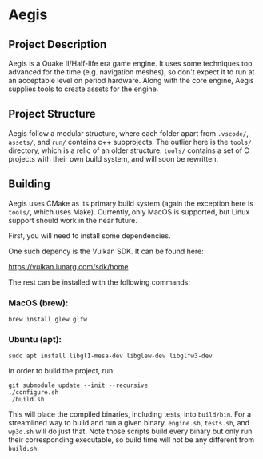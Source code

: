 # Aegis

## Project Description

Aegis is a Quake II/Half-life era game engine. It uses some techniques too advanced for the time (e.g. navigation meshes), so don't expect it to run at an acceptable level on period hardware. Along with the core engine, Aegis supplies tools to create assets for the engine.

## Project Structure

Aegis follow a modular structure, where each folder apart from `.vscode/`, `assets/`, and `run/` contains c++ subprojects. The outlier here is the `tools/` directory, which is a relic of an older structure. `tools/` contains a set of C projects with their own build system, and will soon be rewritten.

## Building

Aegis uses CMake as its primary build system (again the exception here is `tools/`, which uses Make). Currently, only MacOS is supported, but Linux support should work in the near future. 

First, you will need to install some dependencies.

One such depency is the Vulkan SDK. It can be found here:

https://vulkan.lunarg.com/sdk/home

The rest can be installed with the following commands:
    
### MacOS (brew):

    brew install glew glfw

### Ubuntu (apt):

    sudo apt install libgl1-mesa-dev libglew-dev libglfw3-dev

In order to build the project, run:

    git submodule update --init --recursive
    ./configure.sh
    ./build.sh

This will place the compiled binaries, including tests, into `build/bin`. For a streamlined way to build and run a given binary, `engine.sh`, `tests.sh`, and `wp3d.sh` will do just that. Note those scripts build every binary but only run their corresponding executable, so build time will not be any different from `build.sh`.